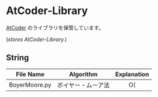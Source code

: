 # AtCoder-Library

[AtCoder](https://atcoder.jp/) のライブラリを保管しています。

(*stores AtCoder-Library.*)  

## String
|File Name|Algorithm|Explanation|
|:--:|:--:|:--:|
|BoyerMoore.py|ボイヤー・ムーア法|O(|S|)で探索文字列を探します|